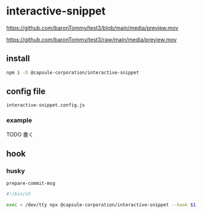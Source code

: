 # interactive-snippet

https://github.com/baronTommy/test3/blob/main/media/preview.mov

https://github.com/baronTommy/test3/raw/main/media/preview.mov

## install

```bash
npm i -D @capsule-corporation/interactive-snippet
```

## config file

`interactive-snippet.config.js`

### example

TODO 書く

## hook

### husky

`prepare-commit-msg`

```bash
#!/bin/sh

exec < /dev/tty npx @capsule-corporation/interactive-snippet --hook $1 || true
```
